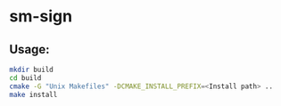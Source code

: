 # sm-sign

## Usage:

```bash
mkdir build
cd build
cmake -G "Unix Makefiles" -DCMAKE_INSTALL_PREFIX=<Install path> ..
make install
```